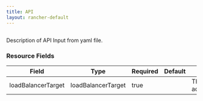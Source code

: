 ```yaml
---
title: API
layout: rancher-default
---
```


## <no value>

Description of API Input from yaml file. 
​​
### Resource Fields

Field | Type | Required | Default | Description
---|---|---|---|---
loadBalancerTarget | loadBalancerTarget | true | <no value> | The loadBalancerTarget for the addRemoveLoadBalancerTargetInput

